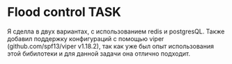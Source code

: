 # Flood control TASK
Я сделла в двух вариантах, с использованием redis и postgresQL. 
Также добавил поддержку конфигураций с помощью viper (github.com/spf13/viper v1.18.2), так как уже был опыт использования этой бибилотеки и для данной задачи она отлично подходит.
